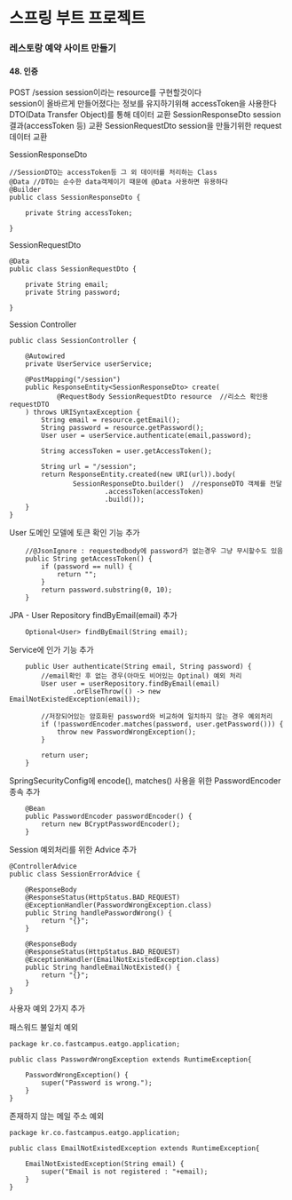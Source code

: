# 스프링 부트 프로젝트
### 레스토랑 예약 사이트 만들기 

#### 48. 인증     

POST /session
session이라는 resource를 구현할것이다     
session이 올바르게 만들어졌다는 정보를 유지하기위해 accessToken을 사용한다   
DTO(Data Transfer Object)를 통해 데이터 교환
SessionResponseDto session 결과(accessToken 등) 교환
SessionRequestDto session을 만들기위한 request 데이터 교환

SessionResponseDto
```
//SessionDTO는 accessToken등 그 외 데이터를 처리하는 Class
@Data //DTO는 순수한 data객체이기 때문에 @Data 사용하면 유용하다
@Builder
public class SessionResponseDto {

    private String accessToken;

}
```

SessionRequestDto
```
@Data
public class SessionRequestDto {

    private String email;
    private String password;

}
```

Session Controller
```
public class SessionController {

    @Autowired
    private UserService userService;

    @PostMapping("/session")
    public ResponseEntity<SessionResponseDto> create(
            @RequestBody SessionRequestDto resource  //리소스 확인용 requestDTO 
    ) throws URISyntaxException {
        String email = resource.getEmail();
        String password = resource.getPassword();
        User user = userService.authenticate(email,password);

        String accessToken = user.getAccessToken();

        String url = "/session";
        return ResponseEntity.created(new URI(url)).body(
                SessionResponseDto.builder()  //responseDTO 객체를 전달  
                        .accessToken(accessToken)
                        .build());
    }
}
```

User 도메인 모델에 토큰 확인 기능 추가
```
    //@JsonIgnore : requestedbody에 password가 없는경우 그냥 무시할수도 있음
    public String getAccessToken() {
        if (password == null) {
            return "";
        }
        return password.substring(0, 10);
    }
```

JPA - User Repository findByEmail(email) 추가    
```
    Optional<User> findByEmail(String email);
```

Service에 인가 기능 추가   
```
    public User authenticate(String email, String password) {
        //email확인 후 없는 경우(아마도 비어있는 Optinal) 예외 처리
        User user = userRepository.findByEmail(email)
                .orElseThrow(() -> new EmailNotExistedException(email)); 

        //저장되어있는 암호화된 password와 비교하여 일치하지 않는 경우 예외처리
        if (!passwordEncoder.matches(password, user.getPassword())) {
            throw new PasswordWrongException();
        }

        return user;
    }
```

SpringSecurityConfig에 
encode(), matches() 사용을 위한 PasswordEncoder 종속 추가
```
    @Bean
    public PasswordEncoder passwordEncoder() {
        return new BCryptPasswordEncoder();
    }

```

Session 예외처리를 위한 Advice 추가
```
@ControllerAdvice
public class SessionErrorAdvice {

    @ResponseBody
    @ResponseStatus(HttpStatus.BAD_REQUEST)
    @ExceptionHandler(PasswordWrongException.class)
    public String handlePasswordWrong() {
        return "{}";
    }

    @ResponseBody
    @ResponseStatus(HttpStatus.BAD_REQUEST)
    @ExceptionHandler(EmailNotExistedException.class)
    public String handleEmailNotExisted() {
        return "{}";
    }
}
```

사용자 예외 2가지 추가  
  
패스워드 불일치 예외
```
package kr.co.fastcampus.eatgo.application;

public class PasswordWrongException extends RuntimeException{

    PasswordWrongException() {
        super("Password is wrong.");
    }
}
```
존재하지 않는 메일 주소 예외
```
package kr.co.fastcampus.eatgo.application;

public class EmailNotExistedException extends RuntimeException{

    EmailNotExistedException(String email) {
        super("Email is not registered : "+email);
    }
}
```
    
    